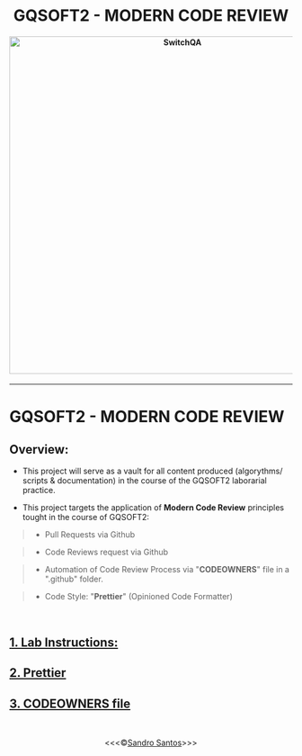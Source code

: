 <h1 align="center">GQSOFT2 - MODERN CODE REVIEW</h1>

<h4 align="center">

<img src="https://portotechhub.com/wp-content/uploads/2022/12/SWitCH_QA.png" alt="SwitchQA" title="SwitchQA" width="600px">

</h4>

<hr>

# GQSOFT2 - MODERN CODE REVIEW

## **Overview:**

* This project will serve as a vault for all content produced (algorythms/ scripts & documentation) in the course of the GQSOFT2 laborarial practice.

* This project targets the application of **Modern Code Review** principles tought in the course of GQSOFT2:

>* Pull Requests via Github

>* Code Reviews request via Github

>* Automation of Code Review Process via "**CODEOWNERS**" file in a ".github" folder.

>* Code Style: "**Prettier**" (Opinioned Code Formatter)

<br>

## [**1. Lab Instructions:**](/docs/pdf/Switch-QA-GQS2-PL-MCReviews.pdf)

## [**2. Prettier**](/docs/aux-docs/docs/prettier.md)

## [3. CODEOWNERS file](https://docs.github.com/en/repositories/managing-your-repositorys-settings-and-features/customizing-your-repository/about-code-owners#example-of-a-codeowners-file)

<br>
<p align="center">&lt;&lt;&lt;&copy;<a href="https://github.com/sandroffdsantos" target="blank">Sandro Santos</a>&gt;&gt;&gt;</p>